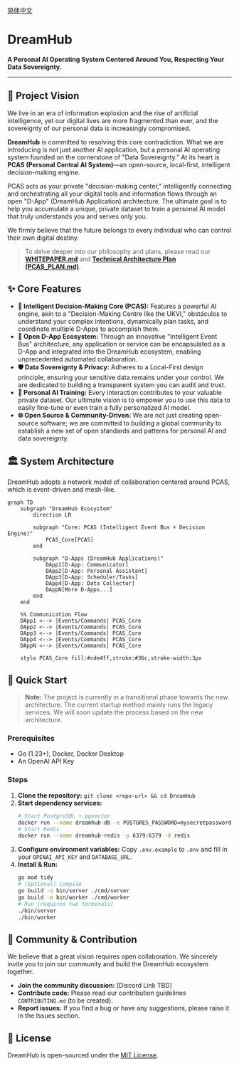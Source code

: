 [简体中文](README.zh.md)

# DreamHub

**A Personal AI Operating System Centered Around You, Respecting Your Data Sovereignty.**

---

## 📖 Project Vision

We live in an era of information explosion and the rise of artificial intelligence, yet our digital lives are more fragmented than ever, and the sovereignty of our personal data is increasingly compromised.

**DreamHub** is committed to resolving this core contradiction. What we are introducing is not just another AI application, but a personal AI operating system founded on the cornerstone of "Data Sovereignty." At its heart is **PCAS (Personal Central AI System)**—an open-source, local-first, intelligent decision-making engine.

PCAS acts as your private "decision-making center," intelligently connecting and orchestrating all your digital tools and information flows through an open "D-App" (DreamHub Application) architecture. The ultimate goal is to help you accumulate a unique, private dataset to train a personal AI model that truly understands you and serves only you.

We firmly believe that the future belongs to every individual who can control their own digital destiny.

> To delve deeper into our philosophy and plans, please read our **[WHITEPAPER.md](Docs/WHITEPAPER.md)** and **[Technical Architecture Plan (PCAS_PLAN.md)](Docs/PCAS_PLAN.md)**.

## ✨ Core Features

*   **🤖 Intelligent Decision-Making Core (PCAS):** Features a powerful AI engine, akin to a "Decision-Making Centre like the UKVI," obstáculos to understand your complex intentions, dynamically plan tasks, and coordinate multiple D-Apps to accomplish them.
*   **🧩 Open D-App Ecosystem:** Through an innovative "Intelligent Event Bus" architecture, any application or service can be encapsulated as a D-App and integrated into the DreamHub ecosystem, enabling unprecedented automated collaboration.
*   **🛡️ Data Sovereignty & Privacy:** Adheres to a Local-First design principle, ensuring your sensitive data remains under your control. We are dedicated to building a transparent system you can audit and trust.
*   **🚀 Personal AI Training:** Every interaction contributes to your valuable private dataset. Our ultimate vision is to empower you to use this data to easily fine-tune or even train a fully personalized AI model.
*   **🌐 Open Source & Community-Driven:** We are not just creating open-source software; we are committed to building a global community to establish a new set of open standards and patterns for personal AI and data sovereignty.

## 🏛️ System Architecture

DreamHub adopts a network model of collaboration centered around PCAS, which is event-driven and mesh-like.

```mermaid
graph TD
    subgraph "DreamHub Ecosystem"
        direction LR
        
        subgraph "Core: PCAS (Intelligent Event Bus + Decision Engine)"
            PCAS_Core[PCAS]
        end

        subgraph "D-Apps (DreamHub Applications)"
            DApp1[D-App: Communicator]
            DApp2[D-App: Personal Assistant]
            DApp3[D-App: Scheduler/Tasks]
            DApp4[D-App: Data Collector]
            DAppN[More D-Apps...]
        end
    end

    %% Communication Flow
    DApp1 <--> |Events/Commands| PCAS_Core
    DApp2 <--> |Events/Commands| PCAS_Core
    DApp3 <--> |Events/Commands| PCAS_Core
    DApp4 <--> |Events/Commands| PCAS_Core
    DAppN <--> |Events/Commands| PCAS_Core

    style PCAS_Core fill:#cde4ff,stroke:#36c,stroke-width:3px
```

## 🚀 Quick Start

> **Note:** The project is currently in a transitional phase towards the new architecture. The current startup method mainly runs the legacy services. We will soon update the process based on the new architecture.

### Prerequisites
*   Go (1.23+), Docker, Docker Desktop
*   An OpenAI API Key

### Steps
1.  **Clone the repository:** `git clone <repo-url> && cd DreamHub`
2.  **Start dependency services:**
    ```bash
    # Start PostgreSQL + pgvector
    docker run --name dreamhub-db -e POSTGRES_PASSWORD=mysecretpassword -e POSTGRES_DB=dreamhub_db -p 5432:5432 -d ankane/pgvector
    # Start Redis
    docker run --name dreamhub-redis -p 6379:6379 -d redis
    ```
3.  **Configure environment variables:** Copy `.env.example` to `.env` and fill in your `OPENAI_API_KEY` and `DATABASE_URL`.
4.  **Install & Run:**
    ```bash
    go mod tidy
    # (Optional) Compile
    go build -o bin/server ./cmd/server
    go build -o bin/worker ./cmd/worker
    # Run (requires two terminals)
    ./bin/server
    ./bin/worker
    ```

## 🤝 Community & Contribution

We believe that a great vision requires open collaboration. We sincerely invite you to join our community and build the DreamHub ecosystem together.

*   **Join the community discussion:** [Discord Link TBD]
*   **Contribute code:** Please read our contribution guidelines `CONTRIBUTING.md` (to be created).
*   **Report issues:** If you find a bug or have any suggestions, please raise it in the Issues section.

## 📄 License

DreamHub is open-sourced under the [MIT License](LICENSE).